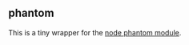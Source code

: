 ## phantom ##

This is a tiny wrapper for the
[node phantom module](https://github.com/sgentle/phantomjs-node).
